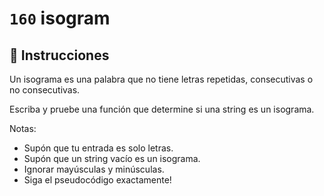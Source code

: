 # `160` isogram

## 📝 Instrucciones

Un isograma es una palabra que no tiene letras repetidas, consecutivas o no consecutivas.

Escriba y pruebe una función que determine si una string es un isograma.

Notas:
* Supón que tu entrada es solo letras.
* Supón que un string vacío es un isograma.
* Ignorar mayúsculas y minúsculas.
* Siga el pseudocódigo exactamente! 